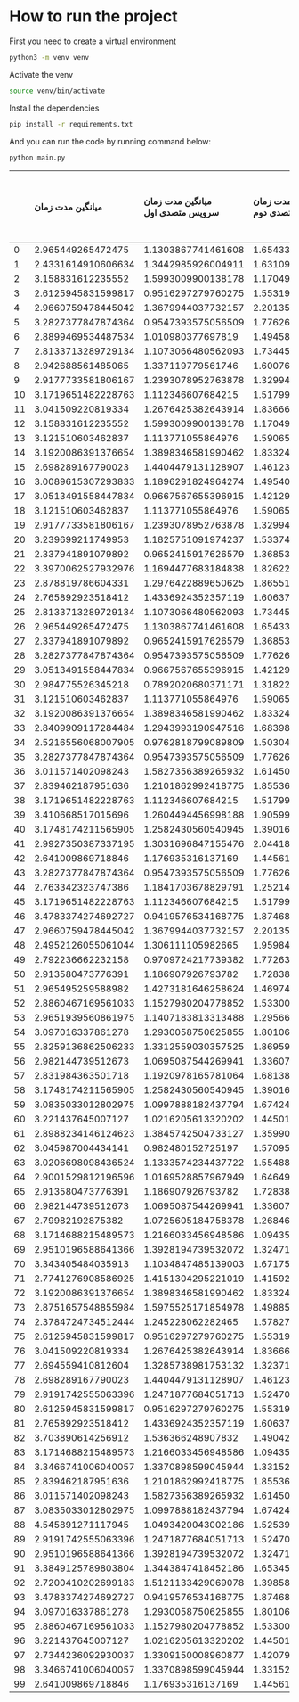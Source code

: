 
# How to run the project
First you need to create a virtual environment
```bash
python3 -m venv venv 
```
Activate the venv
```bash
source venv/bin/activate
```
Install the dependencies
```bash
pip install -r requirements.txt
```
And you can run the code by running command below:
```bash
python main.py
```

|  | میانگین مدت زمان   | میانگین مدت زمان سرویس متصدی اول | میانگین مدت زمان سرویس متصدی دوم | افراد منتظر در صف in line | کل زمان صرف شدن در صف | مشتری از دست رفته |
| :--- |:-------------------|:---------------------------------|:---------------------------------|:--------------------------|:----------------------|:------------------|
| 0 | 2.965449265472475  | 1.1303867741461608               | 1.6543324406753348               | 12.0                      | 10.926216956098504    | 0.0               |
| 1 | 2.4331614910606634 | 1.3442985926004911               | 1.631091398005259                | 17.0                      | 12.588235391065094    | 0.0               |
| 2 | 3.158831612235552  | 1.5993009900138178               | 1.1704974193539388               | 5.0                       | 4.278194687098079     | 0.0               |
| 3 | 2.6125945831599817 | 0.9516297279760275               | 1.5531955064228586               | 4.0                       | 3.8351387829762302    | 0.0               |
| 4 | 2.9660759478445042 | 1.3679944037732157               | 2.2013583391363216               | 11.0                      | 8.081164337507396     | 0.0               |
| 5 | 3.2827377847874364 | 0.9547393575056509               | 1.7762603129581567               | 3.0                       | 1.5586743930942148    | 0.0               |
| 6 | 2.8899469534487534 | 1.010980377697819                | 1.494583754308243                | 4.0                       | 4.473754427309103     | 0.0               |
| 7 | 2.8133713289729134 | 1.1073066480562093               | 1.7344588840374242               | 6.0                       | 1.897505381640471     | 0.0               |
| 8 | 2.942688561485065  | 1.337119779561746                | 1.6007612680972507               | 7.0                       | 8.338618451959727     | 0.0               |
| 9 | 2.9177733581806167 | 1.2393078952763878               | 1.329949362677087                | 7.0                       | 2.139404999598721     | 0.0               |
| 10 | 3.1719651482228763 | 1.112346607684215                | 1.517993965938201                | 11.0                      | 6.109272792169108     | 0.0               |
| 11 | 3.041509220819334  | 1.2676425382643914               | 1.8366644978468434               | 6.0                       | 6.906662027397232     | 0.0               |
| 12 | 3.158831612235552  | 1.5993009900138178               | 1.1704974193539388               | 5.0                       | 4.278194687098079     | 0.0               |
| 13 | 3.121510603462837  | 1.113771055864976                | 1.5906540967056901               | 6.0                       | 4.428437530484754     | 0.0               |
| 14 | 3.1920086391376654 | 1.3898346581990462               | 1.833247648956122                | 4.0                       | 2.7068294737335634    | 0.0               |
| 15 | 2.698289167790023  | 1.4404479131128907               | 1.461230821989645                | 6.0                       | 2.52851675719981      | 0.0               |
| 16 | 3.0089615307293833 | 1.1896291824964274               | 1.495406299611151                | 2.0                       | 0.3593917488518912    | 0.0               |
| 17 | 3.0513491558447834 | 0.9667567655396915               | 1.4212948874667954               | 8.0                       | 5.608322697682247     | 0.0               |
| 18 | 3.121510603462837  | 1.113771055864976                | 1.5906540967056901               | 6.0                       | 4.428437530484754     | 0.0               |
| 19 | 2.9177733581806167 | 1.2393078952763878               | 1.329949362677087                | 7.0                       | 2.139404999598721     | 0.0               |
| 20 | 3.239699211749953  | 1.1825751091974237               | 1.5337459506289428               | 6.0                       | 3.2682111567528835    | 0.0               |
| 21 | 2.337941891079892  | 0.9652415917626579               | 1.368537012874214                | 18.0                      | 17.720239067939357    | 0.0               |
| 22 | 3.3970062527932976 | 1.1694477683184838               | 1.8262286308936322               | 5.0                       | 6.319915056074251     | 0.0               |
| 23 | 2.878819786604331  | 1.2976422889650625               | 1.8655199854703906               | 10.0                      | 14.443470116496158    | 0.0               |
| 24 | 2.765892923518412  | 1.4336924352357119               | 1.6063739676707363               | 8.0                       | 5.81476415041714      | 0.0               |
| 25 | 2.8133713289729134 | 1.1073066480562093               | 1.7344588840374242               | 6.0                       | 1.897505381640471     | 0.0               |
| 26 | 2.965449265472475  | 1.1303867741461608               | 1.6543324406753348               | 12.0                      | 10.926216956098504    | 0.0               |
| 27 | 2.337941891079892  | 0.9652415917626579               | 1.368537012874214                | 18.0                      | 17.720239067939357    | 0.0               |
| 28 | 3.2827377847874364 | 0.9547393575056509               | 1.7762603129581567               | 3.0                       | 1.5586743930942148    | 0.0               |
| 29 | 3.0513491558447834 | 0.9667567655396915               | 1.4212948874667954               | 8.0                       | 5.608322697682247     | 0.0               |
| 30 | 2.984775526345218  | 0.7892020680371171               | 1.3182222507060994               | 2.0                       | 1.2318926418976588    | 0.0               |
| 31 | 3.121510603462837  | 1.113771055864976                | 1.5906540967056901               | 6.0                       | 4.428437530484754     | 0.0               |
| 32 | 3.1920086391376654 | 1.3898346581990462               | 1.833247648956122                | 4.0                       | 2.7068294737335634    | 0.0               |
| 33 | 2.8409909117284484 | 1.2943993190947516               | 1.6839831235473355               | 10.0                      | 13.469445153767346    | 0.0               |
| 34 | 2.5216556068007905 | 0.9762818799089809               | 1.5030468006195328               | 11.0                      | 6.673734509130149     | 0.0               |
| 35 | 3.2827377847874364 | 0.9547393575056509               | 1.7762603129581567               | 3.0                       | 1.5586743930942148    | 0.0               |
| 36 | 3.011571402098243  | 1.5827356389265932               | 1.6145028053477377               | 7.0                       | 2.8904670956085       | 0.0               |
| 37 | 2.839462187951636  | 1.2101862992418775               | 1.8553684815719445               | 9.0                       | 7.935223107075885     | 0.0               |
| 38 | 3.1719651482228763 | 1.112346607684215                | 1.517993965938201                | 11.0                      | 6.109272792169108     | 0.0               |
| 39 | 3.410668517015696  | 1.2604494456998188               | 1.90599139621815                 | 11.0                      | 20.03267370398774     | 0.0               |
| 40 | 3.1748174211565905 | 1.2582430560540945               | 1.3901617910850996               | 4.0                       | 3.243848620383517     | 0.0               |
| 41 | 2.9927350387337195 | 1.3031696847155476               | 2.04418146858528                 | 12.0                      | 34.179356393620054    | 0.0               |
| 42 | 2.641009869718846  | 1.176935316137169                | 1.4456116482810533               | 13.0                      | 7.068311240543714     | 0.0               |
| 43 | 3.2827377847874364 | 0.9547393575056509               | 1.7762603129581567               | 3.0                       | 1.5586743930942148    | 0.0               |
| 44 | 2.763342323747386  | 1.1841703678829791               | 1.252142876705626                | 9.0                       | 6.241724022052708     | 0.0               |
| 45 | 3.1719651482228763 | 1.112346607684215                | 1.517993965938201                | 11.0                      | 6.109272792169108     | 0.0               |
| 46 | 3.4783374274692727 | 0.9419576534168775               | 1.8746831393476506               | 10.0                      | 8.149273337943079     | 0.0               |
| 47 | 2.9660759478445042 | 1.3679944037732157               | 2.2013583391363216               | 11.0                      | 8.081164337507396     | 0.0               |
| 48 | 2.4952126055061044 | 1.306111105982665                | 1.9598453473741393               | 24.0                      | 59.229878115019964    | 12.0              |
| 49 | 2.792236662232158  | 0.9709724217739382               | 1.7726311163965163               | 4.0                       | 0.785958121149207     | 0.0               |
| 50 | 2.913580473776391  | 1.186907926793782                | 1.728380604308133                | 10.0                      | 8.612679866608985     | 0.0               |
| 51 | 2.965495259588982  | 1.4273181646258624               | 1.4697432150239085               | 10.0                      | 6.976014052688832     | 0.0               |
| 52 | 2.8860467169561033 | 1.1527980204778852               | 1.5330037801102157               | 5.0                       | 1.5431176515574165    | 0.0               |
| 53 | 2.9651939560861975 | 1.1407183813313488               | 1.295664092884071                | 3.0                       | 2.0624954225069416    | 0.0               |
| 54 | 3.097016337861278  | 1.2930058750625855               | 1.8010687393777014               | 11.0                      | 7.745494684670668     | 0.0               |
| 55 | 2.8259136862506233 | 1.3312559030357525               | 1.8695948335632555               | 10.0                      | 4.584402205098378     | 0.0               |
| 56 | 2.982144739512673  | 1.0695087544269941               | 1.336071304789682                | 13.0                      | 9.45807965252228      | 0.0               |
| 57 | 2.831984363501718  | 1.1920978165781064               | 1.6813833275238932               | 5.0                       | 3.681742526470039     | 0.0               |
| 58 | 3.1748174211565905 | 1.2582430560540945               | 1.3901617910850996               | 4.0                       | 3.243848620383517     | 0.0               |
| 59 | 3.0835033012802975 | 1.0997888182437794               | 1.6742472292068464               | 6.0                       | 2.207109766999821     | 0.0               |
| 60 | 3.221437645007127  | 1.0216205613320202               | 1.4450194252669528               | 6.0                       | 2.7124599404745893    | 0.0               |
| 61 | 2.8988234146124623 | 1.3845742504733127               | 1.3599053627882611               | 7.0                       | 8.801377791766377     | 0.0               |
| 62 | 3.045987004434141  | 0.982480152725197                | 1.5709581406183883               | 10.0                      | 5.8688763031281574    | 0.0               |
| 63 | 3.0206698098436524 | 1.1333574234437722               | 1.5548874549908853               | 8.0                       | 3.121934681315757     | 0.0               |
| 64 | 2.9001529812196596 | 1.0169528857967949               | 1.646499713762571                | 8.0                       | 13.884368488766938    | 0.0               |
| 65 | 2.913580473776391  | 1.186907926793782                | 1.728380604308133                | 10.0                      | 8.612679866608985     | 0.0               |
| 66 | 2.982144739512673  | 1.0695087544269941               | 1.336071304789682                | 13.0                      | 9.45807965252228      | 0.0               |
| 67 | 2.79982192875382   | 1.0725605184758378               | 1.2684601852259894               | 12.0                      | 5.420576558750291     | 0.0               |
| 68 | 3.1714688215489573 | 1.2166033456948586               | 1.0943505871510664               | 7.0                       | 5.874860829375557     | 0.0               |
| 69 | 2.9510196588641366 | 1.3928194739532072               | 1.3247182337556407               | 9.0                       | 6.952924700997844     | 0.0               |
| 70 | 3.343405484035913  | 1.1034847485139003               | 1.6717513307905685               | 2.0                       | 2.425107912122712     | 0.0               |
| 71 | 2.7741276908586925 | 1.4151304295221019               | 1.4159211784823003               | 9.0                       | 10.43980096671763     | 0.0               |
| 72 | 3.1920086391376654 | 1.3898346581990462               | 1.833247648956122                | 4.0                       | 2.7068294737335634    | 0.0               |
| 73 | 2.8751657548855984 | 1.5975525171854978               | 1.4988571174136103               | 7.0                       | 5.122213297578348     | 0.0               |
| 74 | 2.3784724734512444 | 1.245228062282465                | 1.5782769401943921               | 16.0                      | 18.00545858196481     | 0.0               |
| 75 | 2.6125945831599817 | 0.9516297279760275               | 1.5531955064228586               | 4.0                       | 3.8351387829762302    | 0.0               |
| 76 | 3.041509220819334  | 1.2676425382643914               | 1.8366644978468434               | 6.0                       | 6.906662027397232     | 0.0               |
| 77 | 2.694559410812604  | 1.3285738981753132               | 1.3237147137280418               | 9.0                       | 8.915232313898144     | 0.0               |
| 78 | 2.698289167790023  | 1.4404479131128907               | 1.461230821989645                | 6.0                       | 2.52851675719981      | 0.0               |
| 79 | 2.9191742555063396 | 1.2471877684051713               | 1.5247037685226545               | 7.0                       | 5.763527188226451     | 0.0               |
| 80 | 2.6125945831599817 | 0.9516297279760275               | 1.5531955064228586               | 4.0                       | 3.8351387829762302    | 0.0               |
| 81 | 2.765892923518412  | 1.4336924352357119               | 1.6063739676707363               | 8.0                       | 5.81476415041714      | 0.0               |
| 82 | 3.703890614256912  | 1.536366248907832                | 1.4904239814705955               | 1.0                       | 0.7619308058092997    | 0.0               |
| 83 | 3.1714688215489573 | 1.2166033456948586               | 1.0943505871510664               | 7.0                       | 5.874860829375557     | 0.0               |
| 84 | 3.3466741006040057 | 1.3370898599045944               | 1.3315267975794423               | 5.0                       | 6.147143231293185     | 0.0               |
| 85 | 2.839462187951636  | 1.2101862992418775               | 1.8553684815719445               | 9.0                       | 7.935223107075885     | 0.0               |
| 86 | 3.011571402098243  | 1.5827356389265932               | 1.6145028053477377               | 7.0                       | 2.8904670956085       | 0.0               |
| 87 | 3.0835033012802975 | 1.0997888182437794               | 1.6742472292068464               | 6.0                       | 2.207109766999821     | 0.0               |
| 88 | 4.545891271117945  | 1.0493420043002186               | 1.5253920430298127               | 1.0                       | 0.10585931572602192   | 0.0               |
| 89 | 2.9191742555063396 | 1.2471877684051713               | 1.5247037685226545               | 7.0                       | 5.763527188226451     | 0.0               |
| 90 | 2.9510196588641366 | 1.3928194739532072               | 1.3247182337556407               | 9.0                       | 6.952924700997844     | 0.0               |
| 91 | 3.3849125789803804 | 1.3443847418452186               | 1.65345612737559                 | 2.0                       | 1.5948178337184373    | 0.0               |
| 92 | 2.7200410202699183 | 1.5121133429069078               | 1.3985801032082812               | 7.0                       | 3.2764195952332855    | 0.0               |
| 93 | 3.4783374274692727 | 0.9419576534168775               | 1.8746831393476506               | 10.0                      | 8.149273337943079     | 0.0               |
| 94 | 3.097016337861278  | 1.2930058750625855               | 1.8010687393777014               | 11.0                      | 7.745494684670668     | 0.0               |
| 95 | 2.8860467169561033 | 1.1527980204778852               | 1.5330037801102157               | 5.0                       | 1.5431176515574165    | 0.0               |
| 96 | 3.221437645007127  | 1.0216205613320202               | 1.4450194252669528               | 6.0                       | 2.7124599404745893    | 0.0               |
| 97 | 2.7344236092930037 | 1.3309150008960877               | 1.4207982518276367               | 9.0                       | 13.508770546223976    | 0.0               |
| 98 | 3.3466741006040057 | 1.3370898599045944               | 1.3315267975794423               | 5.0                       | 6.147143231293185     | 0.0               |
| 99 | 2.641009869718846  | 1.176935316137169                | 1.4456116482810533               | 13.0                      | 7.068311240543714     | 0.0               |

